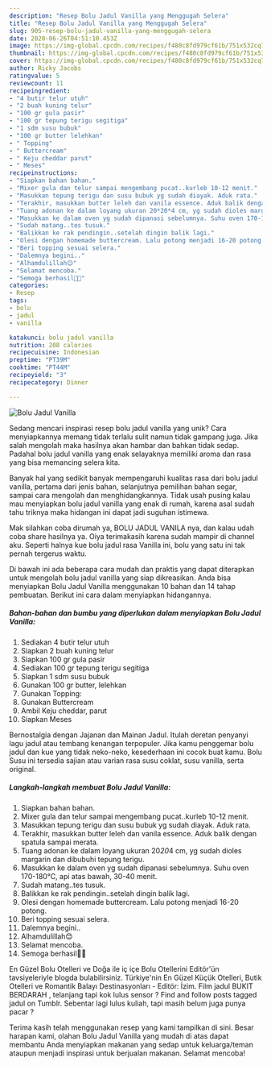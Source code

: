 ```yaml
---
description: "Resep Bolu Jadul Vanilla yang Menggugah Selera"
title: "Resep Bolu Jadul Vanilla yang Menggugah Selera"
slug: 905-resep-bolu-jadul-vanilla-yang-menggugah-selera
date: 2020-06-26T04:51:10.453Z
image: https://img-global.cpcdn.com/recipes/f480c8fd979cf61b/751x532cq70/bolu-jadul-vanilla-foto-resep-utama.jpg
thumbnail: https://img-global.cpcdn.com/recipes/f480c8fd979cf61b/751x532cq70/bolu-jadul-vanilla-foto-resep-utama.jpg
cover: https://img-global.cpcdn.com/recipes/f480c8fd979cf61b/751x532cq70/bolu-jadul-vanilla-foto-resep-utama.jpg
author: Ricky Jacobs
ratingvalue: 5
reviewcount: 11
recipeingredient:
- "4 butir telur utuh"
- "2 buah kuning telur"
- "100 gr gula pasir"
- "100 gr tepung terigu segitiga"
- "1 sdm susu bubuk"
- "100 gr butter lelehkan"
- " Topping"
- " Buttercream"
- " Keju cheddar parut"
- " Meses"
recipeinstructions:
- "Siapkan bahan bahan."
- "Mixer gula dan telur sampai mengembang pucat..kurleb 10-12 menit."
- "Masukkan tepung terigu dan susu bubuk yg sudah diayak. Aduk rata."
- "Terakhir, masukkan butter leleh dan vanila essence. Aduk balik dengan spatula sampai merata."
- "Tuang adonan ke dalam loyang ukuran 20*20*4 cm, yg sudah dioles margarin dan dibubuhi tepung terigu."
- "Masukkan ke dalam oven yg sudah dipanasi sebelumnya. Suhu oven 170-180°C, api atas bawah, 30-40 menit."
- "Sudah matang..tes tusuk."
- "Balikkan ke rak pendingin..setelah dingin balik lagi."
- "Olesi dengan homemade buttercream. Lalu potong menjadi 16-20 potong."
- "Beri topping sesuai selera."
- "Dalemnya begini.."
- "Alhamdulillah😊"
- "Selamat mencoba."
- "Semoga berhasil🤗😚"
categories:
- Resep
tags:
- bolu
- jadul
- vanilla

katakunci: bolu jadul vanilla 
nutrition: 208 calories
recipecuisine: Indonesian
preptime: "PT39M"
cooktime: "PT44M"
recipeyield: "3"
recipecategory: Dinner

---
```



![Bolu Jadul Vanilla](https://img-global.cpcdn.com/recipes/f480c8fd979cf61b/751x532cq70/bolu-jadul-vanilla-foto-resep-utama.jpg)

Sedang mencari inspirasi resep bolu jadul vanilla yang unik? Cara menyiapkannya memang tidak terlalu sulit namun tidak gampang juga. Jika salah mengolah maka hasilnya akan hambar dan bahkan tidak sedap. Padahal bolu jadul vanilla yang enak selayaknya memiliki aroma dan rasa yang bisa memancing selera kita.

Banyak hal yang sedikit banyak mempengaruhi kualitas rasa dari bolu jadul vanilla, pertama dari jenis bahan, selanjutnya pemilihan bahan segar, sampai cara mengolah dan menghidangkannya. Tidak usah pusing kalau mau menyiapkan bolu jadul vanilla yang enak di rumah, karena asal sudah tahu triknya maka hidangan ini dapat jadi suguhan istimewa.

Mak silahkan coba dirumah ya, BOLU JADUL VANILA nya, dan kalau udah coba share hasilnya ya. Oiya terimakasih karena sudah mampir di channel aku. Seperti halnya kue bolu jadul rasa Vanilla ini, bolu yang satu ini tak pernah tergerus waktu.


Di bawah ini ada beberapa cara mudah dan praktis yang dapat diterapkan untuk mengolah bolu jadul vanilla yang siap dikreasikan. Anda bisa menyiapkan Bolu Jadul Vanilla menggunakan 10 bahan dan 14 tahap pembuatan. Berikut ini cara dalam menyiapkan hidangannya.

<!--inarticleads1-->

##### Bahan-bahan dan bumbu yang diperlukan dalam menyiapkan Bolu Jadul Vanilla:

1. Sediakan 4 butir telur utuh
1. Siapkan 2 buah kuning telur
1. Siapkan 100 gr gula pasir
1. Sediakan 100 gr tepung terigu segitiga
1. Siapkan 1 sdm susu bubuk
1. Gunakan 100 gr butter, lelehkan
1. Gunakan  Topping:
1. Gunakan  Buttercream
1. Ambil  Keju cheddar, parut
1. Siapkan  Meses


Bernostalgia dengan Jajanan dan Mainan Jadul. Itulah deretan penyanyi lagu jadul atau tembang kenangan terpopuler. Jika kamu penggemar bolu jadul dan kue yang tidak neko-neko, kesederhaan ini cocok buat kamu. Bolu Susu ini tersedia sajian atau varian rasa susu coklat, susu vanilla, serta original. 

<!--inarticleads2-->

##### Langkah-langkah membuat Bolu Jadul Vanilla:

1. Siapkan bahan bahan.
1. Mixer gula dan telur sampai mengembang pucat..kurleb 10-12 menit.
1. Masukkan tepung terigu dan susu bubuk yg sudah diayak. Aduk rata.
1. Terakhir, masukkan butter leleh dan vanila essence. Aduk balik dengan spatula sampai merata.
1. Tuang adonan ke dalam loyang ukuran 20*20*4 cm, yg sudah dioles margarin dan dibubuhi tepung terigu.
1. Masukkan ke dalam oven yg sudah dipanasi sebelumnya. Suhu oven 170-180°C, api atas bawah, 30-40 menit.
1. Sudah matang..tes tusuk.
1. Balikkan ke rak pendingin..setelah dingin balik lagi.
1. Olesi dengan homemade buttercream. Lalu potong menjadi 16-20 potong.
1. Beri topping sesuai selera.
1. Dalemnya begini..
1. Alhamdulillah😊
1. Selamat mencoba.
1. Semoga berhasil🤗😚


En Güzel Bolu Otelleri ve Doğa ile iç içe Bolu Otellerini Editör&#39;ün tavsiyeleriyle blogda bulabilirsiniz. Türkiye&#39;nin En Güzel Küçük Otelleri, Butik Otelleri ve Romantik Balayı Destinasyonları - Editör: İzim. Film jadul BUKIT BERDARAH , telanjang tapi kok lulus sensor ? Find and follow posts tagged jadul on Tumblr. Sebentar lagi lulus kuliah, tapi masih belum juga punya pacar ? 

Terima kasih telah menggunakan resep yang kami tampilkan di sini. Besar harapan kami, olahan Bolu Jadul Vanilla yang mudah di atas dapat membantu Anda menyiapkan makanan yang sedap untuk keluarga/teman ataupun menjadi inspirasi untuk berjualan makanan. Selamat mencoba!
